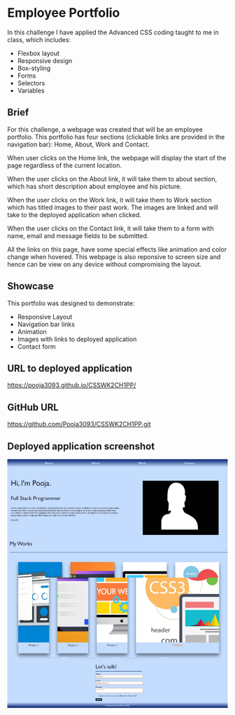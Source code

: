 # Employee Portfolio

In this challenge I have applied the Advanced CSS coding taught to me in class, which includes:

* Flexbox layout
* Responsive design
* Box-styling
* Forms
* Selectors
* Variables

## Brief
For this challenge, a webpage was created that will be an employee portfolio.
This portfolio has four sections (clickable links are provided in the navigation bar): Home, About, Work and Contact.

When user clicks on the Home link, the webpage will display the start of the page regardless of the current location.

When the user clicks on the About link, it will take them to about section, which has short description about employee and his picture.

When the user clicks on the Work link, it will take them to Work section which has titled images to their past work. The images are linked and will take to the deployed application when clicked.

When the user clicks on the Contact link, it will take them to a form with name, email and message fields to be submitted.

All the links on this page, have some special effects like animation and color change when hovered.
This webpage is also reponsive to screen size and hence can be view on any device without compromising the layout.

## Showcase
This portfolio was designed to demonstrate:

* Responsive Layout
* Navigation bar links
* Animation
* Images with links to deployed application
* Contact form

## URL to deployed application

https://pooja3093.github.io/CSSWK2CH1PP/

## GitHub URL

https://github.com/Pooja3093/CSSWK2CH1PP.git

## Deployed application screenshot
![screenshot](https://github.com/Pooja3093/CSSWK2CH1PP/blob/main/assets/Images/Pooja%20Patel%20-%20Full%20Stack%20Programmer.jpg)
